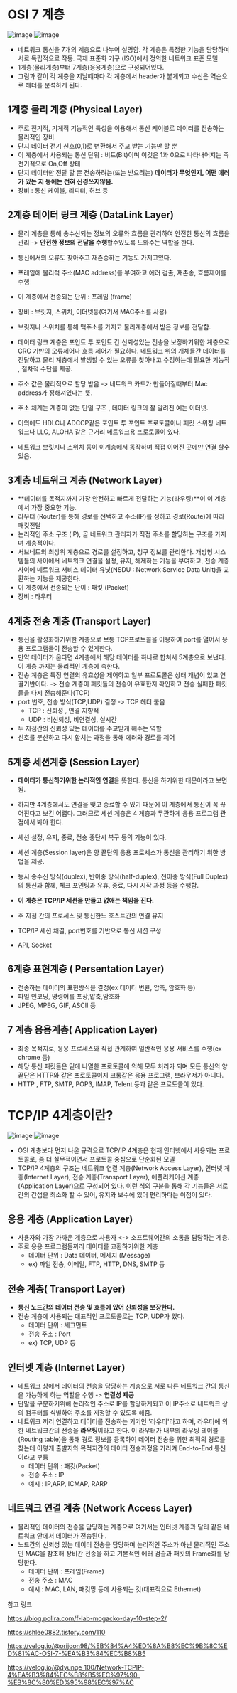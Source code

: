 
# OSI 7 계층 
![image](https://github.com/user-attachments/assets/ccb51cd4-91ca-4696-a603-0ad36ba32494)
![image](https://github.com/user-attachments/assets/0d63f2ce-7b99-4c6c-8f37-5107e3dbf628)
- 네트워크 통신을 7개의 계층으로 나누어 설명함. 각 계층은 특정한 기능을 담당하며 서로 독립적으로 작동. 국제 표준화 기구 (ISO)에서 정의한 네트워크 표준 모델
- 1계층(물리계층)부터 7계층(응용계층)으로 구성되어있다.
- 그림과 같이 각 계층을 지날떄마다 각 계층에서 header가 붙게되고 수신은 역순으로 헤더를 분석하게 된다.

## 1계층 물리 계층 (Physical Layer)
- 주로 전기적, 기계적 기능적인 특성을 이용해서 통신 케이블로 데이터를 전송하는 물리적인 장비.
- 단지 데이터 전기 신호(0,1)로 변환해서 주고 받는 기능만 할 뿐
- 이 계층에서 사용되는 통신 단위 : 비트(Bit)이며 이것은 1과 0으로 나타내어지는 즉 전기적으로 On,Off 상태
- 단지 데이터만 전달 할 뿐 전송하려는(또는 받으려는) **데이터가 무엇인지, 어떤 에러가 있는 지 등에는 전혀 신경쓰지않음.**
- 장비 : 통신 케이블, 리피터, 허브 등

## 2계층 데이터 링크 계층 (DataLink Layer)
- 물리 계층을 통해 송수신되는 정보의 오류와 흐름을 관리하여 안전한 통신의 흐름을 관리 -> **안전한 정보의 전달을 수행**할수있도록 도와주는 역할을 한다. 
- 통신에서의 오류도 찾아주고 재존송하는 기능도 가지고있다. 
- 프레임에 물리적 주소(MAC address)를 부여하고 에러 검출, 재존송, 흐름제어를 수행
- 이 계층에서 전송되는 단위 : 프레임 (frame)
- 장비 : 브릿지, 스위치, 이더넷등(여기서 MAC주소를 사용) 
- 브릿지나 스위치를 통해 맥주소를 가지고 물리계층에서 받은 정보를 전달함.
- 데이터 링크 계층은 포인트 투 포인트 간 신뢰성있는 전송을 보장하기위한 계층으로 CRC 기반의 오류제어나 흐름 제어가 필요하다. 네트워크 위의 개체들간 데이터를 전달하고 물리 계층에서 발생할 수 있는 오류를 찾아내고 수정하는데 필요한 기능적 , 절차적 수단을 제공.

- 주소 값은 물리적으로 할당 받음 -> 네트워크 카드가 만들어질때부터 Mac address가 정해져있다는 뜻.
- 주소 체계는 계층이 없는 단일 구조 , 데이터 링크의 잘 알려진 예는 이더넷.
- 이외에도 HDLC나 ADCCP같은 포인트 투 포인트 프로토콜이나 패킷 스위칭 네트워크나 LLC, ALOHA 같은 근거리 네트워크용 프로토콜이 있다.
- 네트워크 브릿지나 스위치 등이 이계층에서 동작하며 직접 이어진 곳에만 연결 할수 있음.


## 3계층 네트워크 계층 (Network Layer)
- **데이터를 목적지까지 가장 안전하고 빠르게 전달하는 기능(라우팅)**이 이 계층에서 가장 중요한 기능.
- 라우터 (Router)를 통해 경로를 선택하고 주소(IP)를 정하고 경로(Route)에 따라 패킷전달 
- 논리적인 주소 구조 (IP), 곧 네트워크 관리자가 직접 주소를 할당하는 구조를 가지며 계층적이다.
- 서브네트의 최상위 계층으로 경로를 설정하고, 청구 정보를 관리한다. 개방형 시스템들의 사이에서 네트워크 연결을 설정, 유지, 해제하는 기능을 부여하고, 전송 계층 사이에 네트워크 서비스 데이터 유닛(NSDU : Network Service Data Unit)을 교환하는 기능을 제공한다.
- 이 계층에서 전송되는 단이 : 패킷 (Packet)
- 장비 : 라우터

## 4계층 전송 계층 (Transport Layer)
- 통신을 활성화하기위한 계층으로 보통 TCP프로토콜을 이용하여 port를 열어서 응용 프로그램들이 전송할 수 있게한다. 
- 만약 데이터가 온다면 4계층에서 해당 데이터를 하나로 합쳐서 5계층으로 보낸다. 이 계층 까지는 물리적인 계층에 속한다.
- 전송 계층은 특정 연결의 유효성을 제어하고 일부 프로토콜은 상태 개념이 있고 연결기반이다. -> 전송 계층이 패킷들의 전송이 유효한지 확인하고 전송 실패한 패킷들을 다시 전송해준다(TCP)
- port 번호, 전송 방식(TCP,UDP) 결정 -> TCP 헤더 붙음
    - TCP : 신뢰성 , 연결 지향적
    - UDP : 비신뢰성, 비연결성, 실시간
- 두 지점간의 신뢰성 있는 데이터를 주고받게 해주는 역할
- 신호를 분산하고 다시 합치는 과정을 통해 에러와 경로를 제어

## 5계층 세션계층 (Session Layer)
- **데이터가 통신하기위한 논리적인 연결**을 뜻한다. 통신을 하기위한 대문이라고 보면 됨.
- 하지만 4계층에서도 연결을 맺고 종료할 수 있기 때문에 이 계층에서 통신이 꼭 끊어진다고 보긴 어렵다. 그러므로 세션 계층은 4 계층과 무관하게 응용 프로그램 관점에서 봐야 한다. 
- 세션 설정, 유지, 종료, 전송 중단시 복구 등의 기능이 있다.
- 세션 계층(Session layer)은 양 끝단의 응용 프로세스가 통신을 관리하기 위한 방법을 제공.
- 동시 송수신 방식(duplex), 반이중 방식(half-duplex), 전이중 방식(Full Duplex)의 통신과 함께, 체크 포인팅과 유휴, 종료, 다시 시작 과정 등을 수행함.
- **이 계층은 TCP/IP 세션을 만들고 없애는 책임을 진다.**


- 주 지점 간의 프로세스 및 통신한느 호스트간의 연결 유지
- TCP/IP 세션 채결, port번호를 기반으로 통신 세션 구성
- API, Socket

## 6계층 표현계층 ( Persentation Layer)
- 전송하는 데이터의 표현방식을 결정(ex 데이터 변환, 압축, 암호화 등)
- 파일 인코딩, 명령어를 포장,압축,암호화
- JPEG, MPEG, GIF, ASCII 등

## 7 계층 응용계층( Application Layer)
- 최종 목적지로, 응용 프로세스와 직접 관계하여 일반적인 응용 서비스를 수행(ex chrome 등)
- 해당 통신 패킷들은 밑에 나열한 프로토콜에 의해 모두 처리가 되며 모든 통신의 양끝단은 HTTP와 같은 프로토콜이지 크롬같은 응용 프로그램, 브라우저가 아니다.
- HTTP , FTP, SMTP, POP3, IMAP, Telent 등과 같은 프로토콜이 있다.

# TCP/IP 4계층이란?
![image](https://github.com/user-attachments/assets/98db6090-73bd-4fb7-bfb3-3c4e8d7a1bdb)
![image](https://github.com/user-attachments/assets/42814517-c696-4d29-ba24-89e1391f1e3f)

- OSI 계층보다 먼저 나온 규격으로 TCP/IP 4계층은 현재 인터넷에서 사용되는 프로토콜로, 좀 더 실무적이면서 프로토콜 중심으로 단순화된 모델
- TCP/IP 4계층의 구조는 네트워크 연결 계층(Network Access Layer), 인터넷 계층(Internet Layer), 전송 계층(Transport Layer), 애플리케이션 계층(Application Layer)으로 구성되어 있다. 이런 식의 구분을 통해 각 기능들은 서로 간의 간섭을 최소화 할 수 있어, 유지와 보수에 있어 편리하다는 이점이 있다.

## 응용 계층 (Application Layer)
- 사용자와 가장 가까운 계층으로 사용자 <-> 소프트웨어간의 소통을 담당하는 계층.
- 주로 응용 프로그램들끼리 데이터를 교환하기위한 계층
    - 데이터 단위 : Data 데이터, 메세지 (Message)
    - ex) 파일 전송, 이메일, FTP, HTTP, DNS, SMTP 등

## 전송 계층( Transport Layer)
- **통신 노드간의 데이터 전송 및 흐름에 있어 신뢰성을 보장한다.**
- 전송 계층에 사용되는 대표적인 프로토콜로는 TCP, UDP가 있다.
    - 데이터 단위 : 세그먼트 
    - 전송 주소 : Port
    - ex) TCP, UDP 등

## 인터넷 계층 (Internet Layer)
- 네트워크 상에서 데이터의 전송을 담당하는 계층으로 서로 다른 네트워크 간의 통신을 가능하게 하는 역할을 수행 -> **연결성 제공**
- 단말을 구분하기위해 논리적인 주소로 IP를 할당하게되고 이 IP주소로 네트워크 상의 컴퓨터를 식별하여 주소를 지정할 수 있도록 해줌.
- 네트워크 끼리 연결하고 데이터를 전송하는 기기인 '라우터'라고 하며, 라우터에 의한 네트워크간의 전송을 **라우팅**이라고 한다. 이 라우터가 내부의 라우팅 테이블(Routing table)을 통해 경로 정보를 등록하여 데이터 전송을 위한 최적의 경로를 찾는데 이렇게 출발지와 목적지간의 데이터 전송과정을 가리켜 End-to-End 통신이라고 부름
    - 데이터 단위 : 패킷(Packet)
    - 전송 주소 : IP
    - 예시 : IP,ARP, ICMAP, RARP

## 네트워크 연결 계층 (Network Access Layer)
- 물리적인 데이터의 전송을 담당하는 계층으로 여기서는 인터넷 계층과 달리 같은 네트워크 안에서 데이터가 전송된다 .
- 노드간의 신뢰성 있는 데이터 전송을 담당하며 논리적인 주소가 아닌 물리적인 주소인 MAC을 참조해 장비간 전송을 하고 기본적인 에러 검출과 패킷의 Frame화를 담당한다.
    - 데이터 단위 : 프레임(Frame)
    - 전송 주소 : MAC
    - 예시 : MAC, LAN, 패킷망 등에 사용되는 것(대표적으로 Ethernet)


    
참고 링크 

https://blog.pollra.com/f-lab-mogacko-day-10-step-2/

https://shlee0882.tistory.com/110

https://velog.io/@orijoon98/%EB%84%A4%ED%8A%B8%EC%9B%8C%ED%81%AC-OSI-7-%EA%B3%84%EC%B8%B5

https://velog.io/@dyunge_100/Network-TCPIP-4%EA%B3%84%EC%B8%B5%EC%97%90-%EB%8C%80%ED%95%98%EC%97%AC